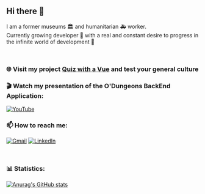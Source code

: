 ## Hi there 👋

I am a former museums :classical_building: and humanitarian 🚑 worker.  
Currently growing developer 🌱 with a real and constant desire to progress in the infinite world of development 🌌
<pre>

</pre>
### &#127760; Visit my project [Quiz with a Vue](https://quizwithaview.surge.sh/) and test your general culture

### :clapper: Watch my presentation of the O'Dungeons BackEnd Application:
[![YouTube](https://img.shields.io/badge/YouTube-FF0000?style=for-the-badge&logo=youtube&logoColor=white)](https://youtu.be/rxbDbHNwjUE?t=2694)

### 📫 How to reach me:
[![Gmail](https://img.shields.io/badge/Gmail-D14836?style=for-the-badge&logo=gmail&logoColor=white)](mailto:roman.lotocki@gmail.com)
[![LinkedIn](https://img.shields.io/badge/linkedin-%230077B5.svg?style=for-the-badge&logo=linkedin&logoColor=white)](https://www.linkedin.com/in/roman-lotocki/)  
<pre>

</pre>
### :bar_chart: Statistics:
[![Anurag's GitHub stats](https://github-readme-stats.vercel.app/api?username=RomanLotocki&show_icons=true&theme=synthwave)](https://github.com/anuraghazra/github-readme-stats)

